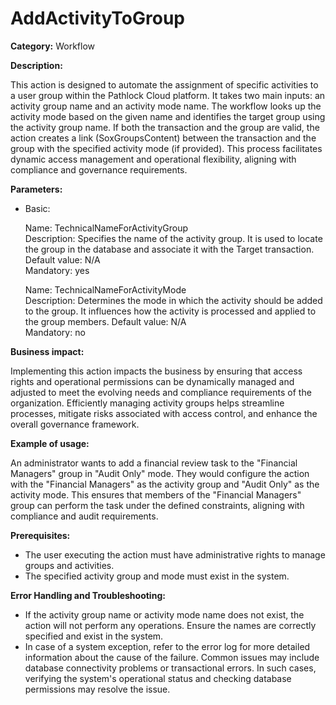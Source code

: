 # AddActivityToGroup

**Category:** Workflow

**Description:** 

This action is designed to automate the assignment of specific activities to a user group within the Pathlock Cloud platform. It takes two main inputs: an activity group name and an activity mode name. The workflow looks up the activity mode based on the given name and identifies the target group using the activity group name. If both the transaction and the group are valid, the action creates a link (SoxGroupsContent) between the transaction and the group with the specified activity mode (if provided). This process facilitates dynamic access management and operational flexibility, aligning with compliance and governance requirements.

**Parameters:**

- Basic:
  
  Name: TechnicalNameForActivityGroup  
  Description: Specifies the name of the activity group. It is used to locate the group in the database and associate it with the Target transaction.  
  Default value: N/A  
  Mandatory: yes
  
  Name: TechnicalNameForActivityMode  
  Description: Determines the mode in which the activity should be added to the group. It influences how the activity is processed and applied to the group members.
  Default value: N/A  
  Mandatory: no

**Business impact:** 

Implementing this action impacts the business by ensuring that access rights and operational permissions can be dynamically managed and adjusted to meet the evolving needs and compliance requirements of the organization. Efficiently managing activity groups helps streamline processes, mitigate risks associated with access control, and enhance the overall governance framework.

**Example of usage:** 

An administrator wants to add a financial review task to the "Financial Managers" group in "Audit Only" mode. They would configure the action with the "Financial Managers" as the activity group and "Audit Only" as the activity mode. This ensures that members of the "Financial Managers" group can perform the task under the defined constraints, aligning with compliance and audit requirements.

**Prerequisites:** 

- The user executing the action must have administrative rights to manage groups and activities.
- The specified activity group and mode must exist in the system.

**Error Handling and Troubleshooting:** 

- If the activity group name or activity mode name does not exist, the action will not perform any operations. Ensure the names are correctly specified and exist in the system.
- In case of a system exception, refer to the error log for more detailed information about the cause of the failure. Common issues may include database connectivity problems or transactional errors. In such cases, verifying the system's operational status and checking database permissions may resolve the issue.